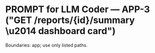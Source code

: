 # PROMPT for LLM Coder — APP-3 ("GET /reports/{id}/summary \u2014 dashboard card")

Boundaries: app; use only listed paths.
